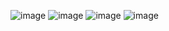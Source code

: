![image](https://github.com/user-attachments/assets/b0f9bfbe-eea1-4724-996a-8d24352a9ad3)
![image](https://github.com/user-attachments/assets/7f358f18-b804-462e-b521-8e508a10f5d5)
![image](https://github.com/user-attachments/assets/5bdb5ab8-189b-4db8-9b06-2fb3542a0761)
![image](https://github.com/user-attachments/assets/c2d296d4-4756-4305-a563-96a8057d7a5b)

